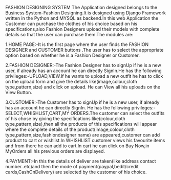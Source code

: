 FASHION DESIGNING SYSTEM
The Application designed belongs to the Business System-Fashion Designing.It is designed using Django Framework written in the Python and MYSQL as backend.In this web Application the Customer can purchase the clothes of his choice based on his specifications,also Fashion Designers upload their models with complete details so that the user can purchase them.The modules are:

1.HOME PAGE:-It is the first page where the user finds the FASHION DESIGNER and CUSTOMER buttons .The user has to select the appropriate option based on whether he is a Fashion Designer or Customer.

2.FASHION DESIGNER:-The Fashion Designer has to signUp if he is a new user, if already has an account he can directly SignIn.He has the following privileges:-UPLOAD,VIEW.If he wants to upload a new outfit he has to click on the upload form and give the details like(image,colour,cloth type,pattern,size) and click on upload. He can View all his uploads on the View Button.

3.CUSTOMER:-The Customer has to signUp if he is a new user, if already has an account he can directly SignIn. He has the following privileges:-SELECT,WHISHLIST,CART,MY ORDERS.The customer can select the outfits of his chose by giving the specifications like(colour,cloth type,pattern,size),then all the products of this specifications will appear where the complete details of the product(image,colour,cloth type,pattern,size,fashiondesigner name) are appeared,customer can add product to cart or wishlist.In WHISHLIST customer views his favourite items and from there he can add to cart.In cart he can click on Buy Now,in MyOrders all his previous orders are displayed.

4.PAYMENT:-In this the details of deliver are taken(like address contact number..etc)and then the mode of payment(paypal,bedit/credit cards,CashOnDelivery) are selected by the customer of his choice.
